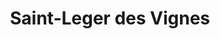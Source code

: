 ---
title: Saint-Leger des Vignes
url: /saint-leger-des-vignes/
latitude: 46.839
longitude: 3.454
---